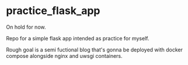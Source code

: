 # practice_flask_app

On hold for now.

Repo for a simple flask app intended as practice for myself.

Rough goal is a semi fuctional blog that's gonna be deployed with docker compose alongside nginx and uwsgi containers.

